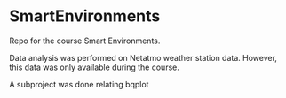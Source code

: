 # SmartEnvironments
Repo for the course Smart Environments. 

Data analysis was performed on Netatmo weather station data. However, this data was only available during the course.

A subproject was done relating bqplot

